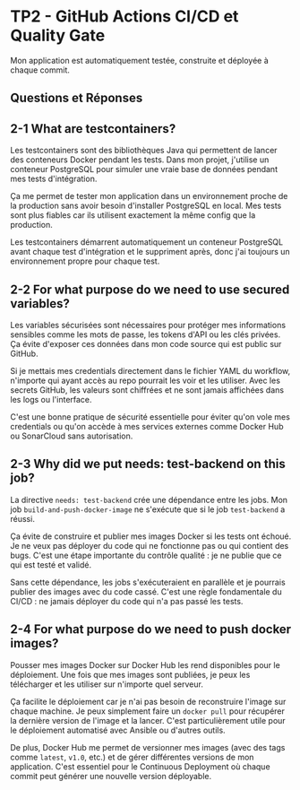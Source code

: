 # TP2 - GitHub Actions CI/CD et Quality Gate


Mon application est automatiquement testée, construite et déployée à chaque commit.

## Questions et Réponses

## 2-1 What are testcontainers?

Les testcontainers sont des bibliothèques Java qui permettent de lancer des conteneurs Docker pendant les tests. Dans mon projet, j'utilise un conteneur PostgreSQL pour simuler une vraie base de données pendant mes tests d'intégration.

Ça me permet de tester mon application dans un environnement proche de la production sans avoir besoin d'installer PostgreSQL en local. Mes tests sont plus fiables car ils utilisent exactement la même config que la production.

Les testcontainers démarrent automatiquement un conteneur PostgreSQL avant chaque test d'intégration et le suppriment après, donc j'ai toujours un environnement propre pour chaque test.

## 2-2 For what purpose do we need to use secured variables?

Les variables sécurisées sont nécessaires pour protéger mes informations sensibles comme les mots de passe, les tokens d'API ou les clés privées. Ça évite d'exposer ces données dans mon code source qui est public sur GitHub.

Si je mettais mes credentials directement dans le fichier YAML du workflow, n'importe qui ayant accès au repo pourrait les voir et les utiliser. Avec les secrets GitHub, les valeurs sont chiffrées et ne sont jamais affichées dans les logs ou l'interface.

C'est une bonne pratique de sécurité essentielle pour éviter qu'on vole mes credentials ou qu'on accède à mes services externes comme Docker Hub ou SonarCloud sans autorisation.

## 2-3 Why did we put needs: test-backend on this job?

La directive `needs: test-backend` crée une dépendance entre les jobs. Mon job `build-and-push-docker-image` ne s'exécute que si le job `test-backend` a réussi.

Ça évite de construire et publier mes images Docker si les tests ont échoué. Je ne veux pas déployer du code qui ne fonctionne pas ou qui contient des bugs. C'est une étape importante du contrôle qualité : je ne publie que ce qui est testé et validé.

Sans cette dépendance, les jobs s'exécuteraient en parallèle et je pourrais publier des images avec du code cassé. C'est une règle fondamentale du CI/CD : ne jamais déployer du code qui n'a pas passé les tests.

## 2-4 For what purpose do we need to push docker images?

Pousser mes images Docker sur Docker Hub les rend disponibles pour le déploiement. Une fois que mes images sont publiées, je peux les télécharger et les utiliser sur n'importe quel serveur.

Ça facilite le déploiement car je n'ai pas besoin de reconstruire l'image sur chaque machine. Je peux simplement faire un `docker pull` pour récupérer la dernière version de l'image et la lancer. C'est particulièrement utile pour le déploiement automatisé avec Ansible ou d'autres outils.

De plus, Docker Hub me permet de versionner mes images (avec des tags comme `latest`, `v1.0`, etc.) et de gérer différentes versions de mon application. C'est essentiel pour le Continuous Deployment où chaque commit peut générer une nouvelle version déployable.

